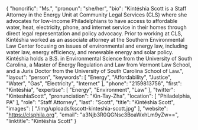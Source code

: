 {
  "honorific": "Ms.",
  "pronoun": "she/her",
  "bio": "Kintéshia Scott is a Staff Attorney in the Energy Unit at Community Legal Services (CLS) where she advocates for low-income Philadelphians to have access to affordable water, heat, electricity, phone, and internet service in their homes through direct legal representation and policy advocacy. Prior to working at CLS, Kintéshia worked as an associate attorney at the Southern Environmental Law Center focusing on issues of environmental and energy law, including water law, energy efficiency, and renewable energy and solar policy. Kintéshia holds a B.S. in Environmental Science from the University of South Carolina, a Master of Energy Regulation and Law from Vermont Law School, and a Juris Doctor from the University of South Carolina School of Law.",
  "layout": "person",
  "keywords": [
    "Energy",
    "Affordability",
    "Justice",
    "Water",
    "Gas",
    "Electricity",
    "Internet"
  ],
  "phone": "2159813756",
  "first": "Kintéshia",
  "expertise": [
    "Energy",
    "Environment",
    "Law"
  ],
  "twitter": "KinteshiaScott",
  "pronunciation": "Kin-Tay-Zha",
  "location": [
    "Philadelphia, PA"
  ],
  "role": "Staff Attorney",
  "last": "Scott",
  "title": "Kintéshia Scott",
  "images": [
    "/img/uploads/kscott-kinteshia-scott.jpg"
  ],
  "website": "https://clsphila.org",
  "email": "a3Njb3R0QGNsc3BoaWxhLm9yZw==",
  "linktitle": "Kintéshia Scott"
}